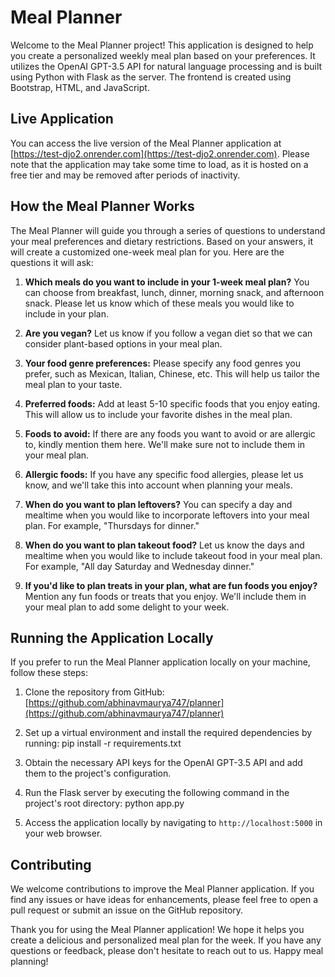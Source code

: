 # Meal Planner

Welcome to the Meal Planner project! This application is designed to help you create a personalized weekly meal plan based on your preferences. It utilizes the OpenAI GPT-3.5 API for natural language processing and is built using Python with Flask as the server. The frontend is created using Bootstrap, HTML, and JavaScript.

## Live Application

You can access the live version of the Meal Planner application at [https://test-djo2.onrender.com](https://test-djo2.onrender.com). Please note that the application may take some time to load, as it is hosted on a free tier and may be removed after periods of inactivity.

## How the Meal Planner Works

The Meal Planner will guide you through a series of questions to understand your meal preferences and dietary restrictions. Based on your answers, it will create a customized one-week meal plan for you. Here are the questions it will ask:

1. **Which meals do you want to include in your 1-week meal plan?** 
   You can choose from breakfast, lunch, dinner, morning snack, and afternoon snack. Please let us know which of these meals you would like to include in your plan.

2. **Are you vegan?** 
   Let us know if you follow a vegan diet so that we can consider plant-based options in your meal plan.

3. **Your food genre preferences:**
   Please specify any food genres you prefer, such as Mexican, Italian, Chinese, etc. This will help us tailor the meal plan to your taste.

4. **Preferred foods:**
   Add at least 5-10 specific foods that you enjoy eating. This will allow us to include your favorite dishes in the meal plan.

5. **Foods to avoid:**
   If there are any foods you want to avoid or are allergic to, kindly mention them here. We'll make sure not to include them in your meal plan.

6. **Allergic foods:**
   If you have any specific food allergies, please let us know, and we'll take this into account when planning your meals.

7. **When do you want to plan leftovers?**
   You can specify a day and mealtime when you would like to incorporate leftovers into your meal plan. For example, "Thursdays for dinner."

8. **When do you want to plan takeout food?**
   Let us know the days and mealtime when you would like to include takeout food in your meal plan. For example, "All day Saturday and Wednesday dinner."

9. **If you'd like to plan treats in your plan, what are fun foods you enjoy?**
   Mention any fun foods or treats that you enjoy. We'll include them in your meal plan to add some delight to your week.

## Running the Application Locally

If you prefer to run the Meal Planner application locally on your machine, follow these steps:

1. Clone the repository from GitHub: [https://github.com/abhinavmaurya747/planner](https://github.com/abhinavmaurya747/planner)

2. Set up a virtual environment and install the required dependencies by running:
    pip install -r requirements.txt

3. Obtain the necessary API keys for the OpenAI GPT-3.5 API and add them to the project's configuration.

4. Run the Flask server by executing the following command in the project's root directory:
    python app.py

5. Access the application locally by navigating to `http://localhost:5000` in your web browser.

## Contributing

We welcome contributions to improve the Meal Planner application. If you find any issues or have ideas for enhancements, please feel free to open a pull request or submit an issue on the GitHub repository.

Thank you for using the Meal Planner application! We hope it helps you create a delicious and personalized meal plan for the week. If you have any questions or feedback, please don't hesitate to reach out to us. Happy meal planning!
